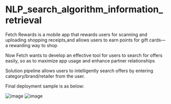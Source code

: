 # NLP_search_algorithm_information_retrieval

Fetch Rewards is a mobile app that rewards users for scanning and uploading shopping receipts,and allows users to earn points for gift cards—a rewarding way to shop

Now Fetch wants to develop an effective tool for users to search for offers easily, so as to maximize app usage and enhance partner relationships

Solution pipeline allows users to intelligently search offers by entering category/brand/retailer from the user.

Final deployment sample is as below:

![image](https://github.com/alyzheng/NLP_search_algorithm_for_fetch_rewards/assets/114775966/ca667974-e523-4f9a-a2b9-c3de5f3c0664)
![image](https://github.com/alyzheng/NLP_search_algorithm_for_fetch_rewards/assets/114775966/59cf4a6c-942a-4e9a-a1ea-18ab59fa12d8)
